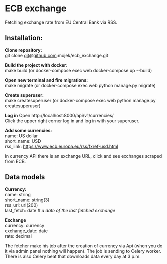 # ECB exchange  
Fetching exchange rate from  EU Central Bank via RSS.


## Installation:

**Clone repository:**  
git clone git@github.com:mojek/ecb_exchange.git

**Build the project with docker:**  
make build (or docker-compose exec web docker-compose up --build)

**Open new terminal and fire migrations:**  
make migrate (or docker-compose exec web python manage.py migrate)

**Create superuser:**  
make createsuperuser (or docker-compose exec web python manage.py createsuperuser)

**Log in**
Open http://localhost:8000/api/v1/currencies/   
Click the upper right corner log in and log in with your superuser.

**Add some currencies:**  
name: US dollar  
short_name: USD  
rss_link: https://www.ecb.europa.eu/rss/fxref-usd.html  

In currency API there is an exchange URL, click and see exchanges scraped from ECB.


## Data models

**Currency:**  
name: string  
short_name: string(3)  
rss_url: url(200)  
last_fetch: date *# a date of the last fetched exchange*

**Exchange**  
currency: currency  
exchange_date: date  
rate: decimal  

The fetcher make his job after the creation of currency via Api (when you do it via admin panel nothing will happen). The job is sending to Celery worker.  
There is also Celery beat that downloads data every day at 3 p.m.
